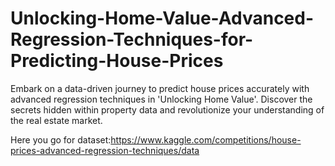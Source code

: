 # Unlocking-Home-Value-Advanced-Regression-Techniques-for-Predicting-House-Prices
Embark on a data-driven journey to predict house prices accurately with advanced regression techniques in 'Unlocking Home Value'. Discover the secrets hidden within property data and revolutionize your understanding of the real estate market.

Here you go for dataset:https://www.kaggle.com/competitions/house-prices-advanced-regression-techniques/data
